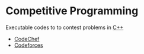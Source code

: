 # Competitive Programming
Executable codes to to contest problems in [C++](https://medium.com/sololearn/reasons-to-love-c-11c7c2f23d88)
* [CodeChef](https://www.codechef.com/)
* [Codeforces](https://codeforces.com/)
